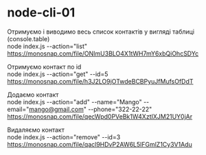# node-cli-01


Отримуємо і виводимо весь список контактів у вигляді таблиці (console.table)<br/>
node index.js --action="list"<br/>
https://monosnap.com/file/ONImU3BLO4X1tWH7mY6xbQiOhcSDYc<br/>

Отримуємо контакт по id<br/>
node index.js --action="get" --id=5<br/>
https://monosnap.com/file/h3J2LO9jOTwdeBCBPyuJfMufsOfDdT<br/>

Додаємо контакт<br/>
node index.js --action="add" --name="Mango" --email="mango@gmail.com" --phone="322-22-22"<br/>
https://monosnap.com/file/qecWpd0PVeBk1W4XztIXJM21UY0jAr<br/>

Видаляємо контакт<br/>
node index.js --action="remove" --id=3<br/>
https://monosnap.com/file/qacl9HDvP2AW6L5lFGmlZ1Cy3V1Adu<br/>
